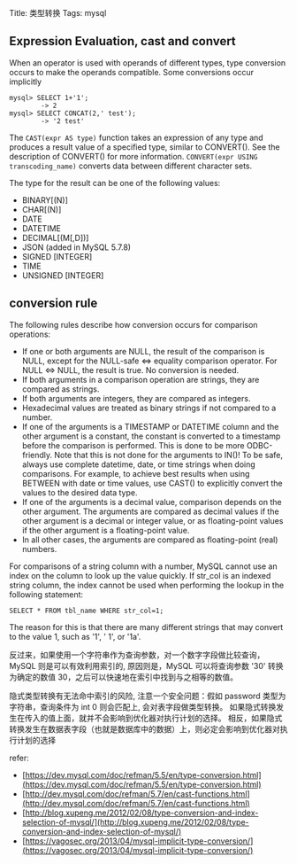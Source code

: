 Title: 类型转换
Tags: mysql

##  Expression Evaluation, cast and convert

When an operator is used with operands of different types, type conversion occurs to make the operands compatible. Some conversions occur implicitly

    mysql> SELECT 1+'1';
            -> 2
    mysql> SELECT CONCAT(2,' test');
            -> '2 test'

The `CAST(expr AS type)` function takes an expression of any type and produces a result value of a specified type, similar to CONVERT(). See the description of CONVERT() for more information.
`CONVERT(expr USING transcoding_name)` converts data between different character sets.

The type for the result can be one of the following values:

- BINARY[(N)]
- CHAR[(N)]
- DATE
- DATETIME
- DECIMAL[(M[,D])]
- JSON (added in MySQL 5.7.8)
- SIGNED [INTEGER]
- TIME
- UNSIGNED [INTEGER]

## conversion rule

The following rules describe how conversion occurs for comparison operations:

- If one or both arguments are NULL, the result of the comparison is NULL, except for the NULL-safe <=> equality comparison operator. For NULL <=> NULL, the result is true. No conversion is needed.
- If both arguments in a comparison operation are strings, they are compared as strings.
- If both arguments are integers, they are compared as integers.
- Hexadecimal values are treated as binary strings if not compared to a number.
- If one of the arguments is a TIMESTAMP or DATETIME column and the other argument is a constant, the constant is converted to a timestamp before the comparison is performed. This is done to be more ODBC-friendly. Note that this is not done for the arguments to IN()! To be safe, always use complete datetime, date, or time strings when doing comparisons. For example, to achieve best results when using BETWEEN with date or time values, use CAST() to explicitly convert the values to the desired data type.
- If one of the arguments is a decimal value, comparison depends on the other argument. The arguments are compared as decimal values if the other argument is a decimal or integer value, or as floating-point values if the other argument is a floating-point value.
- In all other cases, the arguments are compared as floating-point (real) numbers.

For comparisons of a string column with a number, MySQL cannot use an index on the column to look up the value quickly. If str_col is an indexed string column, the index cannot be used when performing the lookup in the following statement:

    SELECT * FROM tbl_name WHERE str_col=1;

The reason for this is that there are many different strings that may convert to the value 1, such as '1', ' 1', or '1a'.

反过来，如果使用一个字符串作为查询参数，对一个数字字段做比较查询，MySQL 则是可以有效利用索引的, 原因则是，MySQL 可以将查询参数 '30' 转换为确定的数值 30，之后可以快速地在索引中找到与之相等的数值。

隐式类型转换有无法命中索引的风险, 注意一个安全问题：假如 password 类型为字符串，查询条件为 int 0 则会匹配上,  会对表字段做类型转换。 如果隐式转换发生在传入的值上面，就并不会影响到优化器对执行计划的选择。 相反，如果隐式转换发生在数据表字段（也就是数据库中的数据）上，则必定会影响到优化器对执行计划的选择


refer:

- [https://dev.mysql.com/doc/refman/5.5/en/type-conversion.html](https://dev.mysql.com/doc/refman/5.5/en/type-conversion.html)
- [http://dev.mysql.com/doc/refman/5.7/en/cast-functions.html](http://dev.mysql.com/doc/refman/5.7/en/cast-functions.html)
- [http://blog.xupeng.me/2012/02/08/type-conversion-and-index-selection-of-mysql/](http://blog.xupeng.me/2012/02/08/type-conversion-and-index-selection-of-mysql/)
- [https://vagosec.org/2013/04/mysql-implicit-type-conversion/](https://vagosec.org/2013/04/mysql-implicit-type-conversion/)
